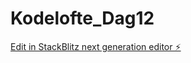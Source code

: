 # Kodelofte_Dag12

[Edit in StackBlitz next generation editor ⚡️](https://stackblitz.com/~/github.com/sharmababita/Kodelofte_Dag12)